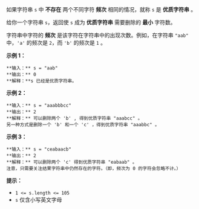 如果字符串 `s` 中 **不存在** 两个不同字符 **频次** 相同的情况，就称 `s` 是 **优质字符串** 。

给你一个字符串 `s`，返回使 `s` 成为 **优质字符串** 需要删除的 **最小** 字符数。

字符串中字符的 **频次** 是该字符在字符串中的出现次数。例如，在字符串 `"aab"` 中，`'a'` 的频次是 `2`，而 `'b'` 的频次是
`1` 。

**示例 1：**

    
    
    **输入：** s = "aab"
    **输出：** 0
    **解释：**s 已经是优质字符串。
    

**示例 2：**

    
    
    **输入：** s = "aaabbbcc"
    **输出：** 2
    **解释：** 可以删除两个 'b' , 得到优质字符串 "aaabcc" 。
    另一种方式是删除一个 'b' 和一个 'c' ，得到优质字符串 "aaabbc" 。

**示例 3：**

    
    
    **输入：** s = "ceabaacb"
    **输出：** 2
    **解释：** 可以删除两个 'c' 得到优质字符串 "eabaab" 。
    注意，只需要关注结果字符串中仍然存在的字符。（即，频次为 0 的字符会忽略不计。）
    

**提示：**

  * `1 <= s.length <= 105`
  * `s` 仅含小写英文字母

